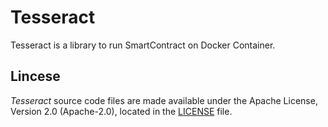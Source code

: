 # Tesseract

Tesseract is a library to run SmartContract on Docker Container.

## Lincese

*Tesseract* source code files are made available under the Apache License, Version 2.0 (Apache-2.0), located in the [LICENSE](LICENSE) file.